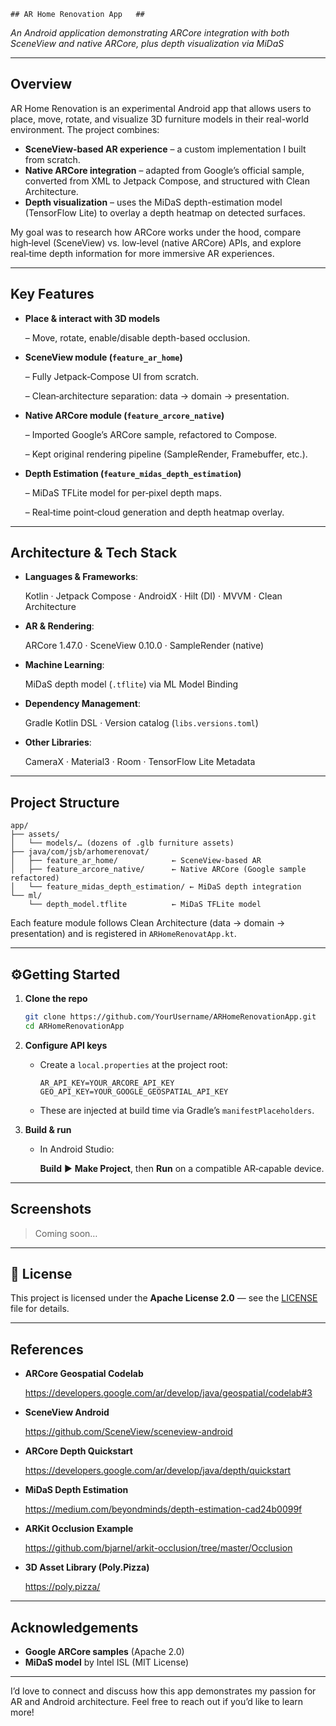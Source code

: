 	## AR Home Renovation App	##

*An Android application demonstrating ARCore integration with both SceneView and native ARCore, plus depth visualization via MiDaS*

---

## Overview

AR Home Renovation is an experimental Android app that allows users to place, move, rotate, and visualize 3D furniture models in their real-world environment. The project combines:

- **SceneView-based AR experience** – a custom implementation I built from scratch.
- **Native ARCore integration** – adapted from Google’s official sample, converted from XML to Jetpack Compose, and structured with Clean Architecture.
- **Depth visualization** – uses the MiDaS depth-estimation model (TensorFlow Lite) to overlay a depth heatmap on detected surfaces.

My goal was to research how ARCore works under the hood, compare high‑level (SceneView) vs. low‑level (native ARCore) APIs, and explore real‑time depth information for more immersive AR experiences.

---

## Key Features

- **Place & interact with 3D models**
    
    – Move, rotate, enable/disable depth-based occlusion.
    
- **SceneView module (`feature_ar_home`)**
    
    – Fully Jetpack‑Compose UI from scratch.
    
    – Clean‑architecture separation: data → domain → presentation.
    
- **Native ARCore module (`feature_arcore_native`)**
    
    – Imported Google’s ARCore sample, refactored to Compose.
    
    – Kept original rendering pipeline (SampleRender, Framebuffer, etc.).
    
- **Depth Estimation (`feature_midas_depth_estimation`)**
    
    – MiDaS TFLite model for per‑pixel depth maps.
    
    – Real‑time point‑cloud generation and depth heatmap overlay.
    

---

## Architecture & Tech Stack

- **Languages & Frameworks**:
    
    Kotlin · Jetpack Compose · AndroidX · Hilt (DI) · MVVM · Clean Architecture
    
- **AR & Rendering**:
    
    ARCore 1.47.0 · SceneView 0.10.0 · SampleRender (native)
    
- **Machine Learning**:
    
    MiDaS depth model (`.tflite`) via ML Model Binding
    
- **Dependency Management**:
    
    Gradle Kotlin DSL · Version catalog (`libs.versions.toml`)
    
- **Other Libraries**:
    
    CameraX · Material3 · Room · TensorFlow Lite Metadata
    

---

## Project Structure

```
app/
├── assets/
│   └── models/… (dozens of .glb furniture assets)
├── java/com/jsb/arhomerenovat/
│   ├── feature_ar_home/            ← SceneView‑based AR
│   ├── feature_arcore_native/      ← Native ARCore (Google sample refactored)
│   └── feature_midas_depth_estimation/ ← MiDaS depth integration
└── ml/
    └── depth_model.tflite          ← MiDaS TFLite model

```

Each feature module follows Clean Architecture (data → domain → presentation) and is registered in `ARHomeRenovatApp.kt`.

---

## ⚙Getting Started

1. **Clone the repo**
    
    ```bash
    git clone https://github.com/YourUsername/ARHomeRenovationApp.git
    cd ARHomeRenovationApp
    
    ```
    
2. **Configure API keys**
    - Create a `local.properties` at the project root:
        
        ```
        AR_API_KEY=YOUR_ARCORE_API_KEY
        GEO_API_KEY=YOUR_GOOGLE_GEOSPATIAL_API_KEY
        
        ```
        
    - These are injected at build time via Gradle’s `manifestPlaceholders`.
3. **Build & run**
    - In Android Studio:
        
        **Build** ▶ **Make Project**, then **Run** on a compatible AR‑capable device.
        

---

## Screenshots

> Coming soon…
> 

---

## 📄 License

This project is licensed under the **Apache License 2.0** — see the [LICENSE](./LICENSE) file for details.

---

## References

- **ARCore Geospatial Codelab**
    
    https://developers.google.com/ar/develop/java/geospatial/codelab#3
    
- **SceneView Android**
    
    https://github.com/SceneView/sceneview-android
    
- **ARCore Depth Quickstart**
    
    https://developers.google.com/ar/develop/java/depth/quickstart
    
- **MiDaS Depth Estimation**
    
    https://medium.com/beyondminds/depth-estimation-cad24b0099f
    
- **ARKit Occlusion Example**
    
    https://github.com/bjarnel/arkit-occlusion/tree/master/Occlusion
    
- **3D Asset Library (Poly.Pizza)**
    
    https://poly.pizza/
    

---

## Acknowledgements

- **Google ARCore samples** (Apache 2.0)
- **MiDaS model** by Intel ISL (MIT License)

---

I’d love to connect and discuss how this app demonstrates my passion for AR and Android architecture. Feel free to reach out if you’d like to learn more!
